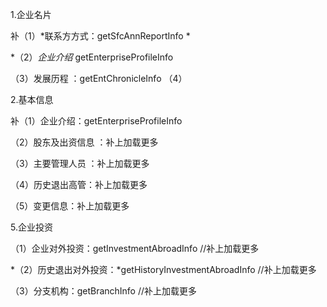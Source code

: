 1.企业名片

补（1）*联系方方式：getSfcAnnReportInfo  *

*（2）*企业介绍* getEnterpriseProfileInfo

（3）发展历程 ：getEntChronicleInfo （4）

2.基本信息

补（1）企业介绍：getEnterpriseProfileInfo

（2）股东及出资信息 ：补上加载更多

（3）主要管理人员 ：补上加载更多

（4）历史退出高管：补上加载更多 

（5）变更信息：补上加载更多

5.企业投资

（1）企业对外投资：getInvestmentAbroadInfo  //补上加载更多

*（2）历史退出对外投资：*getHistoryInvestmentAbroadInfo  //补上加载更多

（3）分支机构：getBranchInfo   //补上加载更多